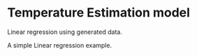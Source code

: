 # Temperature Estimation model
Linear regression using generated data.

A simple Linear regression example.
